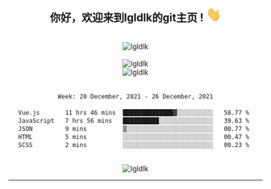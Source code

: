 <div align="center">
<h2> 你好，欢迎来到lgldlk的git主页 ! <img src="https://github.com/lgldlk/lgldlk/blob/main/gifs/Hi.gif" width="30px"></h2>
</div>

<div align="center">
 </br>
 <img src="http://aiitapp.cn:8091/?color=rgba(37,144,118,1)&shadowColor=rgba(12,16,20,1)&fontSize=120&&shadowOffsetX=9&shadowOffsetY=11" height="26px" alt="lgldlk" />
 </br>

   </br>
 <img src="https://github-readme-stats.vercel.app/api?username=lgldlk&show_icons=true&theme=gotham&locale=cn" alt="lgldlk" />
 

</br>

<img  src="http://github-readme-stats.vercel.app/api/top-langs/?username=lgldlk&show_icons=true&theme=gotham&locale=cn&layout=compact" alt="lgldlk"/>  
</br>
</br>

<!--START_SECTION:waka-->
```text
Week: 20 December, 2021 - 26 December, 2021

Vue.js       11 hrs 46 mins  ██████████████▓░░░░░░░░░░   58.77 % 
JavaScript   7 hrs 56 mins   ██████████░░░░░░░░░░░░░░░   39.63 % 
JSON         9 mins          ▒░░░░░░░░░░░░░░░░░░░░░░░░   00.77 % 
HTML         5 mins          ░░░░░░░░░░░░░░░░░░░░░░░░░   00.47 % 
SCSS         2 mins          ░░░░░░░░░░░░░░░░░░░░░░░░░   00.23 % 
```
<!--END_SECTION:waka-->

 </br>
  <img src="https://visitor-badge.glitch.me/badge?page_id=lgldlk" alt="lgldlk" />

---

 


